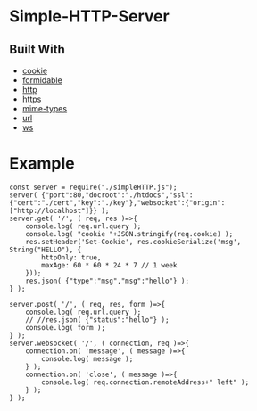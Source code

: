 # Simple-HTTP-Server
## Built With
* [cookie](https://www.npmjs.com/package/cookie)
* [formidable](https://www.npmjs.com/package/formidable)
* [http](https://www.npmjs.com/package/http)
* [https](https://www.npmjs.com/package/https)
* [mime-types](https://www.npmjs.com/package/mime-types)
* [url](https://www.npmjs.com/package/url)
* [ws](https://www.npmjs.com/package/ws)
# Example
```
const server = require("./simpleHTTP.js");
server( {"port":80,"docroot":"./htdocs","ssl":{"cert":"./cert","key":"./key"},"websocket":{"origin":["http://localhost"]}} );
server.get( '/', ( req, res )=>{
    console.log( req.url.query );
    console.log( "cookie "+JSON.stringify(req.cookie) );
    res.setHeader('Set-Cookie', res.cookieSerialize('msg', String("HELLO"), {
        httpOnly: true,
        maxAge: 60 * 60 * 24 * 7 // 1 week
    }));
    res.json( {"type":"msg","msg":"hello"} );
} );

server.post( '/', ( req, res, form )=>{
    console.log( req.url.query );
    // //res.json( {"status":"hello"} );
    console.log( form );
} );
server.websocket( '/', ( connection, req )=>{
    connection.on( 'message', ( message )=>{
        console.log( message );
    } );
    connection.on( 'close', ( message )=>{
        console.log( req.connection.remoteAddress+" left" );
    } );
} );
```
